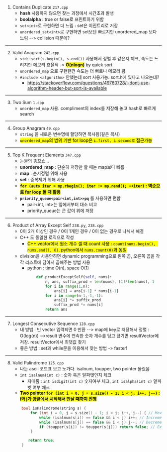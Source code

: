 1. Contains Duplicate `217.cpp`
    * **hash** 사용하지 않으면 찾는 과정에서 시간초과 발생
    * **boolalpha** : true or false로 프린트하기 위함
    * `set<int>`로 구현하면 더 느림 : set은 이진트리로 저장 
    * `unordered_set<int>`로 구현하면 set보단 빠르지만 unordered_map 보다 느림 --> collision 때문에?
---
2. Valid Anagram `242.cpp`
    * `std::sort(s.begin(), s.end())` 사용해서 정렬 후 같은지 체크, 속도는 느리지만 메모리 효율적 -> **<mark>O(nlogn)</mark>** by quick sort
    * `unordered_map` 으로 구현한건 속도는 더 빠르나 메모리 큼
    * `#include <algorithm>` 안했는데 sort 사용가능. sort.h에 있다고 나오는데?
        * https://stackoverflow.com/questions/49760728/i-dont-use-algorithm-header-but-sort-is-available
---
3. Two Sum `1.cpp`
    * `unordered_map` 사용. compliment의 index를 저장해 놓고 hash로 빠르게 search
---
4. Group Anagram `49.cpp`
    * `string` 을 새로운 변수명에 할당하면 복사됨(깊은 복사)
    * <mark>`unordered_map`의 범위 기반 for loop은 `i.first, i.second로` 접근가능</mark>
---
5. Top K Frequent Elements `347.cpp`
    * 눈물의 똥꼬쇼...
    * **unordered_map** : 단순히 저장만 할 때는 map보다 빠름
    * **map** : 순서정렬 위해 사용
    * **set** : 중복제거 위해 사용
    * <mark>**`for (auto iter = mp.rbegin(); iter != mp.rend(); ++iter)` : 역순으로 for loop 돌 때 활용**</mark>
    * **`priority_queue<pair<int,int>>pq`** 를 사용하면 편함
        * pair<int, int>는 앞에서부터 대소 비교
        * priority_queue는 큰 값이 위에 저장
---
6. Product of Array Except Self `238.py`, `238.cpp`
    * 0이 2개 이상인 경우 / 0이 1개인 경우 / 0이 없는 경우로 나눠서 해결
    * C++ 도 동일한 로직으로 작성
        * <mark>C++ vector에서 원소 개수 셀 때 count 사용 : `count(nums.begin(), nums.end(), 0)`. python에서 `nums.count(0)`과 동일</mark>
    * division을 사용안하면 dynamic programming으로 왼쪽 곱, 오른쪽 곱을 각각 리스트에 담아서 곱해주는 방법 사용 
        * python : time O(n), space O(1)
            ``` python
                def productExceptSelf(self, nums):
                    n, ans, suffix_prod = len(nums), [1]*len(nums), 1
                    for i in range(1,n):
                        ans[i] = ans[i-1] * nums[i-1]
                    for i in range(n-1,-1,-1):
                        ans[i] *= suffix_prod
                        suffix_prod *= nums[i]
                    return ans
            ```
---
7. Longest Consecutive Sequence `128.cpp`
    * 내 방법 : 빈 vector 입력되면 0 반환 --> map에 key로 저장해서 정렬 : O(log(n)) -->result 변수에 연속한 숫자 개수를 담고 끊기면 resultVector에 저장. resultVector에서 최댓값 찾기
    * 좋은 방법 : set과 while문을 이용해서 찾는 방법 -> faster!
---
8. Valid Palindrome `125.cpp`
    * 나는 ascii 코드표 보고 노가다. isalnum, toupper, two pointer 몰랐음
    * `int isalnum(int c)` : 숫자 혹은 알파벳인지 체크
        * 자매품 : `int isdigit(int c)` 숫자여부 체크, `int isalpha(int c)` 알파벳 여부 체크
    * **<mark>Two pointer `for (int i = 0, j = s.size() - 1; i < j; i++, j--)`  : i와 j가 양끝에서 시작해서 만날 때까지 진행</mark>**
    ```C++
        bool isPalindrome(string s) {
            for (int i = 0, j = s.size() - 1; i < j; i++, j--) { // Move 2 pointers from each end until they collide
                while (isalnum(s[i]) == false && i < j) i++; // Increment left pointer if not alphanumeric
                while (isalnum(s[j]) == false && i < j) j--; // Decrement right pointer if no alphanumeric
                if (toupper(s[i]) != toupper(s[j])) return false; // Exit and return error if not match
            }
    
           return true;
        }
    ```